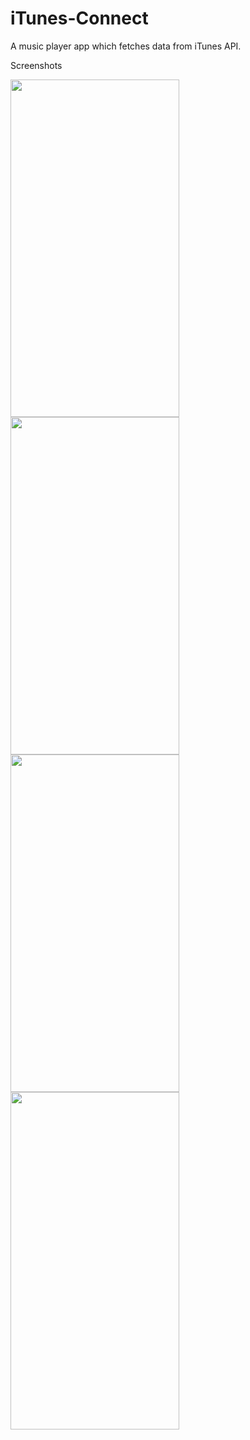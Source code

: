 # iTunes-Connect
A music player app which fetches data from iTunes API.

Screenshots

<img src="https://user-images.githubusercontent.com/64424809/102806232-7a645e00-43e2-11eb-9d49-9064ecd7e413.jpg" width="270" height="540"/>
<img src="https://user-images.githubusercontent.com/64424809/102806248-82bc9900-43e2-11eb-8f8e-79f1f2402950.jpg" width="270" height="540"/>
<img src="https://user-images.githubusercontent.com/64424809/102806255-86e8b680-43e2-11eb-87c2-fb4481fb5ef4.jpg" width="270" height="540"/>
<img src="https://user-images.githubusercontent.com/64424809/102806258-8819e380-43e2-11eb-8f6b-3d01df487e8b.jpg" width="270" height="540"/>
